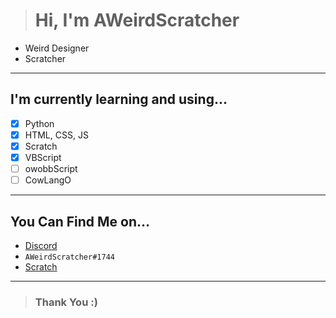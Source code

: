 > # Hi, I'm AWeirdScratcher
- Weird Designer
- Scratcher
***
## I'm currently learning and using...
- [x] Python
- [x] HTML, CSS, JS
- [x] Scratch
- [x] VBScript
- [ ] owobbScript
- [ ] CowLangO
***
## You Can Find Me on…
- [Discord](https://discord.gg/u4DvHYWZph)
- `AWeirdScratcher#1744`
- [Scratch](https://scratch.mit.edu/users/AWeirdScratcher)
***
> ### Thank You :)

